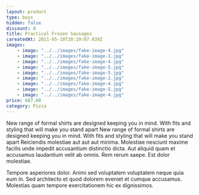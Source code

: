 ```yaml
---
layout: product
type: boys
hidden: false
discount: 0
title: Practical Frozen Sausages
careatedAt: 2021-05-10T20:19:07.039Z
images:
    - image: "../../images/fake-image-4.jpg"
    - image: "../../images/fake-image-1.jpg"
    - image: "../../images/fake-image-4.jpg"
    - image: "../../images/fake-image-5.jpg"
    - image: "../../images/fake-image-5.jpg"
    - image: "../../images/fake-image-2.jpg"
    - image: "../../images/fake-image-4.jpg"
    - image: "../../images/fake-image-5.jpg"
    - image: "../../images/fake-image-4.jpg"
price: 687.00
category: Pizza
---
```

New range of formal shirts are designed keeping you in mind. With fits and styling that will make you stand apart
New range of formal shirts are designed keeping you in mind. With fits and styling that will make you stand apart
Reiciendis molestiae aut aut aut minima. Molestiae nesciunt maxime facilis unde impedit accusantium distinctio dicta. Aut aliquid quam et accusamus laudantium velit ab omnis. Rem rerum saepe. Est dolor molestiae.
 Tempore asperiores dolor. Animi sed voluptatem voluptatem neque quia eum in. Sed architecto et quod dolorem eveniet et cumque accusamus. Molestias quam tempore exercitationem hic ex dignissimos.
